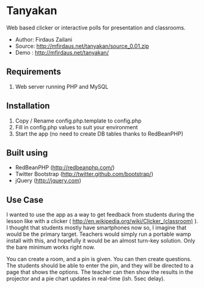Tanyakan
========
Web based clicker or interactive polls for presentation and classrooms.

- Author: Firdaus Zailani
- Source: http://mfirdaus.net/tanyakan/source_0.01.zip
- Demo  : http://mfirdaus.net/tanyakan/

Requirements
------------
1. Web server running PHP and MySQL

Installation
------------
1. Copy / Rename config.php.template to config.php
2. Fill in config.php values to suit your environment
3. Start the app (no need to create DB tables thanks to RedBeanPHP)


Built using 
-----------
- RedBeanPHP (http://redbeanphp.com/)
- Twitter Bootstrap (http://twitter.github.com/bootstrap/)
- jQuery (http://jquery.com)

Use Case
--------
I wanted to use the app as a way to get feedback from students during the lesson like with a clicker ( http://en.wikipedia.org/wiki/Clicker_(classroom) ). I thought that students mostly have smartphones now so, I imagine that would be the primary target. Teachers would simply run a portable wamp install with this, and hopefully it would be an almost turn-key solution. Only the bare minimum works right now.

You can create a room, and a pin is given. You can then create questions. The students should be able to enter the pin, and they will be directed to a page that shows the options. The teacher can then show the results in the projector and a pie chart updates in real-time (ish. 5sec delay).
